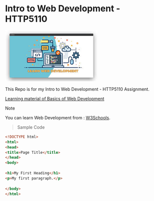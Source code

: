 # Intro to Web Development - HTTP5110

![Web Development](/images/webdev.jpeg)

This Repo is for my Intro to Web Development - HTTP5110 Assignment.

[Learning material of Basics of Web Development](https://www.codecademy.com/catalog/subject/web-development)

> [!Note]  
> You can learn Web Development from : [W3Schools](https://www.w3schools.com/).


> Sample Code
```HTML
<!DOCTYPE html>
<html>
<head>
<title>Page Title</title>
</head>
<body>

<h1>My First Heading</h1>
<p>My first paragraph.</p>

</body>
</html>
```

